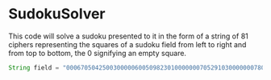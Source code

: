 # SudokuSolver

This code will solve a sudoku presented to it in the form of a string of 81 ciphers representing the squares of a sudoku field from left to right and from top to bottom, the 0 signifying an empty square.
```java
String field = "000670504250030000060050982301000000070529103000000078000000405010306000826000000";
```
